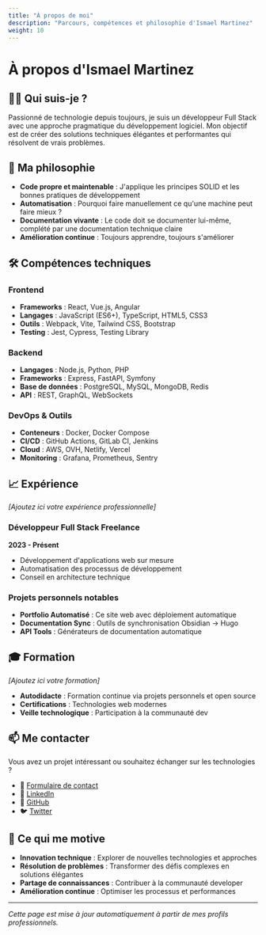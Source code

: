 ```yaml
---
title: "À propos de moi"
description: "Parcours, compétences et philosophie d'Ismael Martinez"
weight: 10
---
```


# À propos d'Ismael Martinez

## 👨‍💻 Qui suis-je ?

Passionné de technologie depuis toujours, je suis un développeur Full Stack avec une approche pragmatique du développement logiciel. Mon objectif est de créer des solutions techniques élégantes et performantes qui résolvent de vrais problèmes.

## 🎯 Ma philosophie

- **Code propre et maintenable** : J'applique les principes SOLID et les bonnes pratiques de développement
- **Automatisation** : Pourquoi faire manuellement ce qu'une machine peut faire mieux ?
- **Documentation vivante** : Le code doit se documenter lui-même, complété par une documentation technique claire
- **Amélioration continue** : Toujours apprendre, toujours s'améliorer

## 🛠️ Compétences techniques

### Frontend
- **Frameworks** : React, Vue.js, Angular
- **Langages** : JavaScript (ES6+), TypeScript, HTML5, CSS3
- **Outils** : Webpack, Vite, Tailwind CSS, Bootstrap
- **Testing** : Jest, Cypress, Testing Library

### Backend
- **Langages** : Node.js, Python, PHP
- **Frameworks** : Express, FastAPI, Symfony
- **Base de données** : PostgreSQL, MySQL, MongoDB, Redis
- **API** : REST, GraphQL, WebSockets

### DevOps & Outils
- **Conteneurs** : Docker, Docker Compose
- **CI/CD** : GitHub Actions, GitLab CI, Jenkins
- **Cloud** : AWS, OVH, Netlify, Vercel
- **Monitoring** : Grafana, Prometheus, Sentry

## 📈 Expérience

*[Ajoutez ici votre expérience professionnelle]*

### Développeur Full Stack Freelance
**2023 - Présent**
- Développement d'applications web sur mesure
- Automatisation des processus de développement
- Conseil en architecture technique

### Projets personnels notables
- **Portfolio Automatisé** : Ce site web avec déploiement automatique
- **Documentation Sync** : Outils de synchronisation Obsidian → Hugo
- **API Tools** : Générateurs de documentation automatique

## 🎓 Formation

*[Ajoutez ici votre formation]*

- **Autodidacte** : Formation continue via projets personnels et open source
- **Certifications** : Technologies web modernes
- **Veille technologique** : Participation à la communauté dev

## 📫 Me contacter

Vous avez un projet intéressant ou souhaitez échanger sur les technologies ?

- 📧 [Formulaire de contact](/contact/)
- 💼 [LinkedIn](https://linkedin.com/in/votre-profil)
- 🐙 [GitHub](https://github.com/elmaquito)
- 🐦 [Twitter](https://twitter.com/votre-handle)

## 🎯 Ce qui me motive

- **Innovation technique** : Explorer de nouvelles technologies et approches
- **Résolution de problèmes** : Transformer des défis complexes en solutions élégantes  
- **Partage de connaissances** : Contribuer à la communauté developer
- **Amélioration continue** : Optimiser les processus et performances

---

*Cette page est mise à jour automatiquement à partir de mes profils professionnels.*